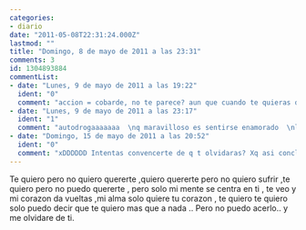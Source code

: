 ```yaml
---
categories:
- diario
date: "2011-05-08T22:31:24.000Z"
lastmod: ""
title: "Domingo, 8 de mayo de 2011 a las 23:31"
comments: 3
id: 1304893884
commentList:
- date: "Lunes, 9 de mayo de 2011 a las 19:22"
  ident: "0"
  comment: "accion = cobarde, no te parece? aun que cuando te quieras dar cuenta, ya sera demasiado tarde... aprovecha el momento"
- date: "Lunes, 9 de mayo de 2011 a las 23:17"
  ident: "1"
  comment: "autodrogaaaaaaa  \nq maravilloso es sentirse enamorado  \nla la ra lala ra"
- date: "Domingo, 15 de mayo de 2011 a las 20:52"
  ident: "0"
  comment: "xDDDDDD Intentas convencerte de q t olvidaras? Xq asi concluyes.. pero.. xDD parece q lo digas para q suene mas facil"
---
```


Te quiero pero no quiero quererte ,quiero quererte pero no quiero sufrir ,te quiero pero no puedo quererte , pero solo mi mente se centra en ti , te veo y mi corazon da vueltas ,mi alma solo quiere tu corazon , te quiero te quiero solo puedo decir que te quiero mas que a nada .. Pero no puedo acerlo.. y me olvidare de ti.